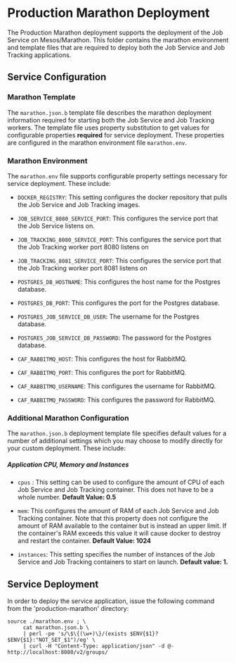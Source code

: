 # Production Marathon Deployment

The Production Marathon deployment supports the deployment of the Job Service on Mesos/Marathon. This folder contains the marathon environment and template files that are required to deploy both the Job Service and Job Tracking applications.

## Service Configuration

### Marathon Template
The `marathon.json.b` template file describes the marathon deployment information required for starting both the Job Service and Job Tracking workers. The template file uses property substitution to get values for configurable properties **required** for service deployment. These properties are configured in the marathon environment file `marathon.env`.

### Marathon Environment
The `marathon.env` file supports configurable property settings necessary for service deployment. These include:

- `DOCKER_REGISTRY`: This setting configures the docker repository that pulls the Job Service and Job Tracking images.

- `JOB_SERVICE_8080_SERVICE_PORT`: This configures the service port that the Job Service listens on. 

- `JOB_TRACKING_8080_SERVICE_PORT`: This configures the service port that the Job Tracking worker port 8080 listens on

- `JOB_TRACKING_8081_SERVICE_PORT`: This configures the service port that the Job Tracking worker port 8081 listens on

- `POSTGRES_DB_HOSTNAME`: This configures the host name for the Postgres database.

- `POSTGRES_DB_PORT`: This configures the port for the Postgres database.

- `POSTGRES_JOB_SERVICE_DB_USER`: The username for the Postgres database.

- `POSTGRES_JOB_SERVICE_DB_PASSWORD`: The password for the Postgres database.

- `CAF_RABBITMQ_HOST`: This configures the host for RabbitMQ.

- `CAF_RABBITMQ_PORT`: This configures the port for RabbitMQ.

- `CAF_RABBITMQ_USERNAME`: This configures the username for RabbitMQ.

- `CAF_RABBITMQ_PASSWORD`: This configures the password for RabbitMQ.


### Additional Marathon Configuration
The `marathon.json.b` deployment template file specifies default values for a number of additional settings which you may choose to modify directly for your custom deployment. These include:

##### Application CPU, Memory and Instances

- `cpus` : This setting can be used to configure the amount of CPU of each Job Service and Job Tracking container. This does not have to be a whole number. **Default Value: 0.5**


- `mem`: This configures the amount of RAM of each Job Service and Job Tracking container. Note that this property does not configure the amount of RAM available to the container but is instead an upper limit. If the container's RAM exceeds this value it will cause docker to destroy and restart the container. **Default Value: 1024**

- `instances`: This setting specifies the number of instances of the Job Service and Job Tracking containers to start on launch. **Default value: 1.**


## Service Deployment
In order to deploy the service application, issue the following command from the 'production-marathon' directory:

	source ./marathon.env ; \
	     cat marathon.json.b \
	     | perl -pe 's/\$\{(\w+)\}/(exists $ENV{$1}?$ENV{$1}:"NOT_SET_$1")/eg' \
	     | curl -H "Content-Type: application/json" -d @- http://localhost:8080/v2/groups/
